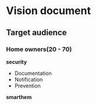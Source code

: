 # Vision document
## Target audience
### Home owners(20 - 70)
**security**
- Documentation
- Notification
- Prevention
  
**smarthem**

